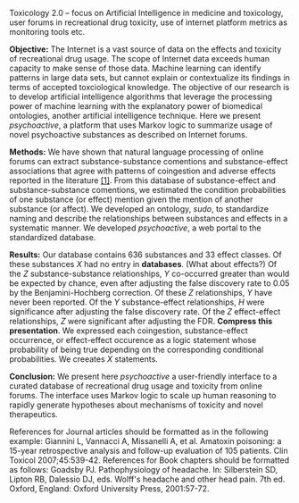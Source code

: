 Toxicology 2.0 – focus on Artificial Intelligence in medicine and toxicology, user forums in recreational drug toxicity, use of internet platform metrics as monitoring tools etc.


**Objective:** The Internet is a vast source of data on the effects and toxicity of recreational drug usage. The scope of Internet data exceeds human capacity to make sense of those data.  Machine learning can identify patterns in large data sets, but cannot explain or contextualize its findings in terms of accepted toxciological knowledge. The objective of our research is to develop artificial intelligence algorithms that leverage the processing power of machine learning with the explanatory power of biomedical ontologies, another artificial intelligence technique. Here we present _psychoactive_, a platform that uses Markov logic to summarize usage of novel psychoactive substances as described on Internet forums. 

**Methods:** We have shown that natural language processing of online forums can extract substance-substance comentions and substance-effect associations that agree with patterns of coingestion and adverse effects reported in the literature [[1]](ref). From this database of substance-effect and substance-substance comentions, we estimated the condition probabilities of one substance (or effect) mention given the mention of another substance (or affect). We developed an ontology, _sudo_, to standardize naming and describe the relationships between substances and effects in a systematic manner. We developed _psychoactive_, a web portal to the standardized database. 

**Results:** 
Our database contains 636 substances and 33 effect classes. Of these substances _X_ had no entry in **databases**. (What about effects?) Of the _Z_ substance-substance relationships, _Y_ co-occurred greater than would be expected by chance, even after adjusting the false discovery rate to 0.05 by the Benjamini-Hochberg correction. Of these _Z_ relationships, _Y_ have never been reported. Of the _Y_ substance-effect relationships, _H_ were significance after adjusting the false discovery rate. Of the _Z_ effect-effect relationships, _Z_ were significant after adjusting the FDR.  **Compress this presentation**. We expressed each coingestion, substance-effect occurrence, or effect-effect occurence as a logic statement whose probability of being true depending on the corresponding conditional probabilities. We creeates _X_ statements. 

**Conclusion:** We present here _psychoactive_ a user-friendly interface to a curated database of recreational drug usage and toxicity from online forums. The interface uses Markov logic to scale up human reasoning to rapidly generate hypotheses about mechanisms of toxicity and novel therapeutics. 

References for Journal articles should be formatted as in the following example: Giannini L, Vannacci A, Missanelli A, et al. Amatoxin poisoning: a 15-year retrospective analysis and follow-up evaluation of 105 patients. Clin Toxicol 2007;45:539-42.
References for Book chapters should be formatted as follows: Goadsby PJ. Pathophysiology of headache. In: Silberstein SD, Lipton RB, Dalessio DJ, eds. Wolff's headache and other head pain. 7th ed. Oxford, England: Oxford University Press, 2001:57-72.